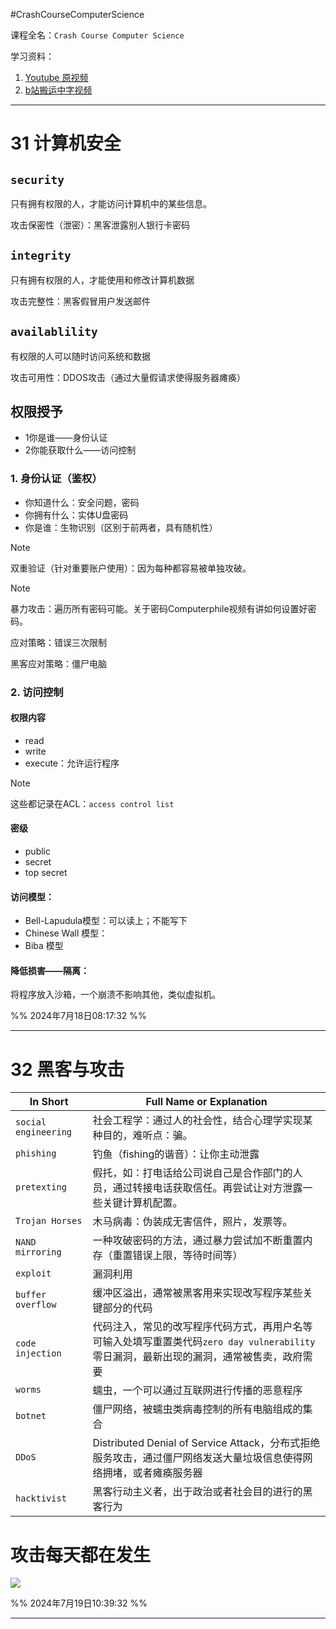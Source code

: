 #CrashCourseComputerScience

课程全名：`Crash Course Computer Science`

学习资料：
1. [Youtube 原视频](https://www.youtube.com/playlist?list=PL8dPuuaLjXtNlUrzyH5r6jN9ulI)
2. [b站搬运中字视频](https://www.bilibili.com/video/BV1EW411u7th/?spm_id_from=333.337.search-card.all.click&vd_source=c57c36d9ae6e8a5b4aa47ed2ea11202f)

---

# 31 计算机安全
## `security`
只有拥有权限的人，才能访问计算机中的某些信息。

攻击保密性（泄密）：黑客泄露别人银行卡密码
## `integrity`
只有拥有权限的人，才能使用和修改计算机数据

攻击完整性：黑客假冒用户发送邮件

## `availablility`
有权限的人可以随时访问系统和数据

攻击可用性：DDOS攻击（通过大量假请求使得服务器瘫痪）

## 权限授予
* 1你是谁——身份认证
* 2你能获取什么——访问控制


### 1. 身份认证（鉴权）
* 你知道什么：安全问题，密码
* 你拥有什么：实体U盘密码
* 你是谁：生物识别（区别于前两者，具有随机性）


>[!Note]
>双重验证（针对重要账户使用）：因为每种都容易被单独攻破。


>[!Note]
>暴力攻击：遍历所有密码可能。关于密码Computerphile视频有讲如何设置好密码。
>
>应对策略：错误三次限制
>
>黑客应对策略：僵尸电脑

### 2. 访问控制

#### 权限内容
- read
- write
- execute：允许运行程序

>[!Note]
>这些都记录在ACL：`access control list`


#### 密级
- public
- secret
- top secret

#### 访问模型：
- Bell-Lapudula模型：可以读上；不能写下
- Chinese Wall 模型：
- Biba 模型

#### 降低损害——隔离：
将程序放入沙箱，一个崩溃不影响其他，类似虚拟机。


%%  2024年7月18日08:17:32  %%

---

# 32 黑客与攻击

| In Short              | Full Name or Explanation                                                          |
| --------------------- | --------------------------------------------------------------------------------- |
| `social engineering ` | 社会工程学：通过人的社会性，结合心理学实现某种目的，难听点：骗。                                                  |
| `phishing`            | 钓鱼（fishing的谐音）：让你主动泄露                                                             |
| `pretexting`          | 假托，如：打电话给公司说自己是合作部门的人员，通过转接电话获取信任。再尝试让对方泄露一些关键计算机配置。                              |
| `Trojan Horses`       | 木马病毒：伪装成无害信件，照片，发票等。                                                              |
| `NAND mirroring`      | 一种攻破密码的方法，通过暴力尝试加不断重置内存（重置错误上限，等待时间等）                                             |
| `exploit`             | 漏洞利用                                                                              |
| `buffer overflow`     | 缓冲区溢出，通常被黑客用来实现改写程序某些关键部分的代码                                                      |
| `code injection`      | 代码注入，常见的改写程序代码方式，再用户名等可输入处填写重置类代码`zero day vulnerability` 零日漏洞，最新出现的漏洞，通常被售卖，政府需要 |
| `worms`               | 蠕虫，一个可以通过互联网进行传播的恶意程序                                                             |
| `botnet`              | 僵尸网络，被蠕虫类病毒控制的所有电脑组成的集合                                                           |
| `DDoS`                | Distributed Denial of Service Attack，分布式拒绝服务攻击，通过僵尸网络发送大量垃圾信息使得网络拥堵，或者瘫痪服务器       |
| `hacktivist`          | 黑客行动主义者，出于政治或者社会目的进行的黑客行为                                                         |

# 攻击每天都在发生
![](image-20240719103925235.png)


%%  2024年7月19日10:39:32  %%
 
---

